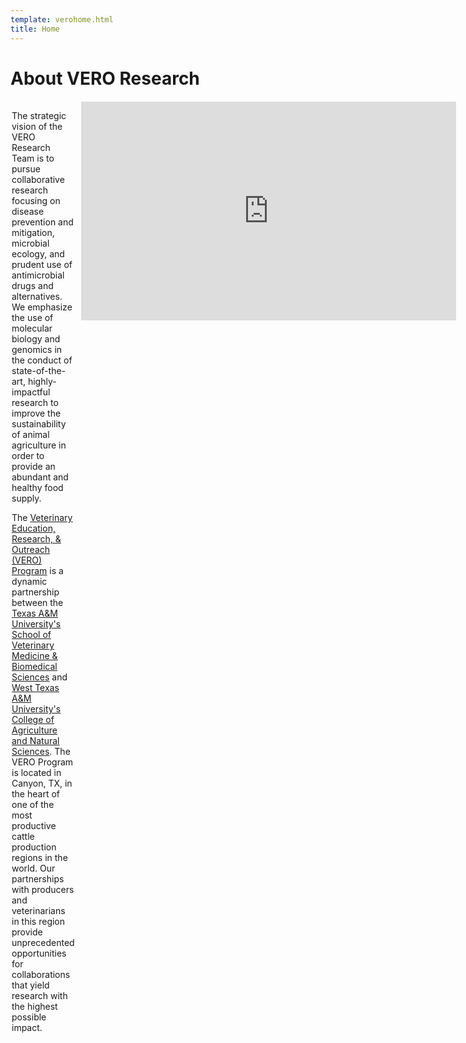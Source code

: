 ```yaml
---
template: verohome.html
title: Home
---
```

# About VERO Research
<div style="display: grid; grid-template-columns: 1fr 1fr; grid-template-rows: auto auto; gap: 10px; padding: 2px;">
  <div style="grid-column: 1; grid-row: 1 / span 2; text-align: left;">

The strategic vision of the VERO Research Team is to pursue collaborative research focusing on disease prevention and mitigation, microbial ecology, and prudent use of antimicrobial drugs and alternatives.  We emphasize the use of molecular biology and genomics in the conduct of state-of-the-art, highly-impactful research to improve the sustainability of animal agriculture in order to provide an abundant and healthy food supply. 

The <u><a href="https://vetmed.tamu.edu/vero/">Veterinary Education, Research, & Outreach (VERO) Program</a></u> is a dynamic partnership between the <u><a href="https://vetmed.tamu.edu">Texas A&M University's School of Veterinary Medicine & Biomedical Sciences</a></u> and <u><a href="https://www.wtamu.edu/academics/college-agriculture-natural-sciences/index.html">West Texas A&M University's College of Agriculture and Natural Sciences</a></u>.  The VERO Program is located in Canyon, TX, in the heart of one of the most productive cattle production regions in the world. Our partnerships with producers and veterinarians in this region provide unprecedented opportunities for collaborations that yield research with the highest possible impact.
  </div>

 <div style="grid-column: 2; grid-row: 1;">
<iframe src="https://slides.com/verolabtamu/vero-website-slidedeck-625f47/embed" width="600" height="350"  title="VERO Facilities" scrolling="no" frameborder="0" webkitallowfullscreen mozallowfullscreen allowfullscreen></iframe>
 </div>
</div>
